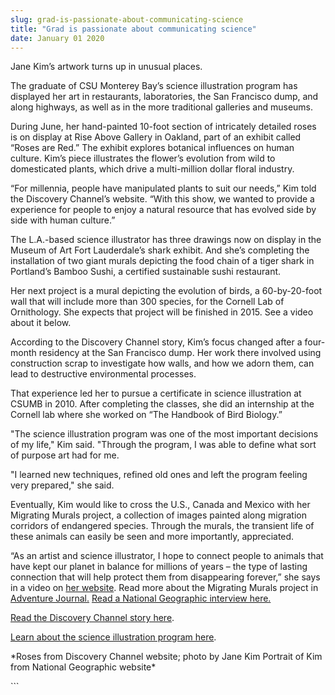 ```yaml
---
slug: grad-is-passionate-about-communicating-science
title: "Grad is passionate about communicating science"
date: January 01 2020
---
```


 
<p>Jane Kim’s artwork turns up in unusual places.</p>
<p>
  The graduate of CSU Monterey Bay’s science illustration program has displayed
  her art in restaurants, laboratories, the San Francisco dump, and along
  highways, as well as in the more traditional galleries and museums.
</p>
<p>
  During June, her hand&#45;painted 10&#45;foot section of intricately detailed
  roses is on display at Rise Above Gallery in Oakland, part of an exhibit
  called “Roses are Red.” The exhibit explores botanical influences on human
  culture. Kim’s piece illustrates the flower’s evolution from wild to
  domesticated plants, which drive a multi&#45;million dollar floral industry.
</p>
<p>
  “For millennia, people have manipulated plants to suit our needs,” Kim told
  the Discovery Channel’s website. “With this show, we wanted to provide a
  experience for people to enjoy a natural resource that has evolved side by
  side with human culture.”
</p>
<p>
  The L.A.&#45;based science illustrator has three drawings now on display in
  the Museum of Art Fort Lauderdale’s shark exhibit. And she’s completing the
  installation of two giant murals depicting the food chain of a tiger shark in
  Portland’s Bamboo Sushi, a certified sustainable sushi restaurant.
</p>
<p>
  Her next project is a mural depicting the evolution of birds, a
  60&#45;by&#45;20&#45;foot wall that will include more than 300 species, for
  the Cornell Lab of Ornithology. She expects that project will be finished in
  2015. See a video about it below.
</p>
<p>
  According to the Discovery Channel story, Kim’s focus changed after a
  four&#45;month residency at the San Francisco dump. Her work there involved
  using construction scrap to investigate how walls, and how we adorn them, can
  lead to destructive environmental processes.
</p>
<p>
  That experience led her to pursue a certificate in science illustration at
  CSUMB in 2010. After completing the classes, she did an internship at the
  Cornell lab where she worked on “The Handbook of Bird Biology.”
</p>
<p>
  "The science illustration program was one of the most important decisions of
  my life," Kim said. "Through the program, I was able to define what sort of
  purpose art had for me.
</p>
<p>
  "I learned new techniques, refined old ones and left the program feeling very
  prepared," she said.
</p>
<p>
  Eventually, Kim would like to cross the U.S., Canada and Mexico with her
  Migrating Murals project, a collection of images painted along migration
  corridors of endangered species. Through the murals, the transient life of
  these animals can easily be seen and more importantly, appreciated.
</p>
<p>
  “As an artist and science illustrator, I hope to connect people to animals
  that have kept our planet in balance for millions of years – the type of
  lasting connection that will help protect them from disappearing forever,” she
  says in a video on <a href="https://www.ink&#45;dwell.com">her website</a>.
  Read more about the Migrating Murals project in
  <a
    href="https://www.adventure&#45;journal.com/2012/09/migrating&#45;mural&#45;shines&#45;light&#45;on&#45;endangered&#45;bighorns/"
    >Adventure Journal.</a
  >
  <a
    href="https://newswatch.nationalgeographic.com/2011/04/28/new&#45;ocean&#45;ideas&#45;viewers&#45;choice&#45;winner&#45;announced/"
    >Read a National Geographic interview here.</a
  >
</p>
<p>
  <a
    href="https://dsc.discovery.com/life/roses&#45;are&#45;red&#45;jane&#45;kims&#45;science&#45;illustrations&#45;are&#45;cool.html"
    >Read the Discovery Channel story here</a
  >.
</p>
<p>
  <a href="https://scienceillustration.org/"
    >Learn about the science illustration program here</a
  >.
</p>
<p>
  &#42;Roses from Discovery Channel website; photo by Jane Kim Portrait of Kim
  from National Geographic website&#42;
</p>
```
